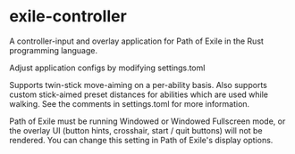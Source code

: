 # exile-controller

A controller-input and overlay application for Path of Exile in the Rust programming language.

Adjust application configs by modifying settings.toml

Supports twin-stick move-aiming on a per-ability basis. Also supports custom stick-aimed preset distances for abilities which are used while walking. See the comments in settings.toml for more information.

Path of Exile must be running Windowed or Windowed Fullscreen mode, or the overlay UI (button hints, crosshair, start / quit buttons) will not be rendered. You can change this setting in Path of Exile's display options.
